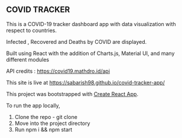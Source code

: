 ## COVID TRACKER 

This is a COVID-19 tracker dashboard app with data visualization with respect to countries.

Infected , Recovered and Deaths by COVID are displayed.

Built using React with the addition of Charts.js, Material UI, and many different modules

API credits : https://covid19.mathdro.id/api

This site is live at https://sabarish98.github.io/covid-tracker-app/

This project was bootstrapped with [Create React App](https://github.com/facebook/create-react-app).

To run the app locally,
1. Clone the repo - git clone
2. Move into the project directory
3. Run npm i && npm start
